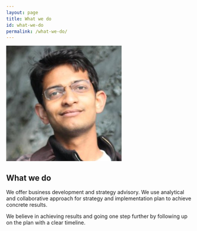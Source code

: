 ```yaml
---
layout: page
title: What we do
id: what-we-do
permalink: /what-we-do/
---
```


![Rahul Abhisek](/images/mugshot.jpg)

## What we do

We offer business development and strategy advisory. We use analytical and collaborative approach for strategy and implementation plan to achieve concrete results.

We believe in achieving results and going one step further by following up on the plan with a clear timeline.
